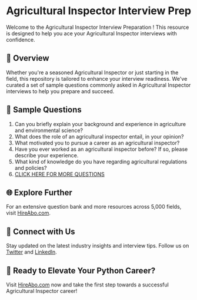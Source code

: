# Agricultural Inspector Interview Prep

Welcome to the Agricultural Inspector Interview Preparation ! This resource is designed to help you ace your Agricultural Inspector interviews with confidence.

## 🚀 Overview

Whether you're a seasoned Agricultural Inspector or just starting in the field, this repository is tailored to enhance your interview readiness. We've curated a set of sample questions commonly asked in Agricultural Inspector interviews to help you prepare and succeed.

## 📝 Sample Questions

1. Can you briefly explain your background and experience in agriculture and environmental science?
2. What does the role of an agricultural inspector entail, in your opinion?
3. What motivated you to pursue a career as an agricultural inspector?
4. Have you ever worked as an agricultural inspector before? If so, please describe your experience.
5. What kind of knowledge do you have regarding agricultural regulations and policies?
6. [CLICK HERE FOR MORE QUESTIONS](https://hireabo.com/job/10_0_3/Agricultural%20Inspector)

## 🌐 Explore Further

For an extensive question bank and more resources across 5,000 fields, visit [HireAbo.com](https://www.hireabo.com).

## 📱 Connect with Us

Stay updated on the latest industry insights and interview tips. Follow us on [Twitter](https://twitter.com/hireabo) and [LinkedIn](https://www.linkedin.com/in/hire-abo-3609972a8/).

## 🚀 Ready to Elevate Your Python Career?

Visit [HireAbo.com](https://www.hireabo.com) now and take the first step towards a successful Agricultural Inspector career!